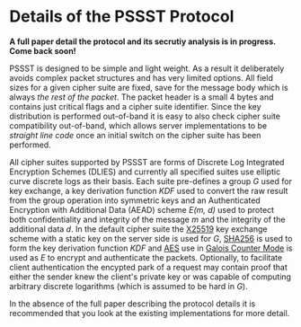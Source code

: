 # Details of the PSSST Protocol

**A full paper detail the protocol and its secrutiy analysis is in progress. Come back soon!**

PSSST is designed to be simple and light weight. As a result it deliberately avoids complex packet structures and has very limited options. All field sizes for a given cipher suite are fixed, save for the message body which is always _the rest of the packet_. The packet header is a small 4 bytes and contains just critical flags and a cipher suite identifier. Since the key distribution is performed out-of-band it is easy to also check cipher suite compatibility out-of-band, which allows server implementations to be _straight line code_ once an initial switch on the cipher suite has been performed.

All cipher suites supported by PSSST are forms of Discrete Log Integrated Encryption Schemes (DLIES) and currently all specified suites use elliptic curve discrete logs as their basis. Each suite pre-defines a group _G_ used for key exchange, a key derivation function _KDF_ used to convert the raw result from the group operation into symmetric keys and an Authenticated Encryption with Additional Data (AEAD) scheme _E(m, d)_ used to protect both confidentiality and integrity of the message _m_ and the integrity of the additional data _d_. In the default cipher suite the [X25519](https://tools.ietf.org/html/rfc7748) key exchange scheme with a static key on the server side is used for _G_, [SHA256](https://csrc.nist.gov/publications/detail/fips/180/4/final) is used to form the key derivation function _KDF_ and [AES](https://nvlpubs.nist.gov/nistpubs/FIPS/NIST.FIPS.197.pdf) use in [Galois Counter Mode](https://nvlpubs.nist.gov/nistpubs/Legacy/SP/nistspecialpublication800-38d.pdf) is used as _E_ to encrypt and authenticate the packets. Optionally, to facilitate client authentication the encypted park of a request may contain proof that either the sender knew the client's private key or was capable of computing arbitrary discrete logarithms (which is assumed to be hard in _G_).

In the absence of the full paper describing the protocol details it is recommended that you look at the existing implementations for more detail.

